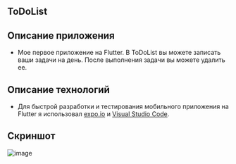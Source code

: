 ## ToDoList

## Описание приложения

<ul>
  <li>Мое первое приложение на Flutter. В ToDoList вы можете записать ваши задачи на день. После выполнения задачи вы 
  можете удалить ее.</li>
</ul>

## Описание технологий

<ul>
<li>Для быстрой разработки и тестирования мобильного приложения на Flutter я использовал <a href="https://expo.io">expo.io</a> и <a href="https://code.visualstudio.com">Visual Studio Code</a>.</li>
</ul>

## Скриншот

![image](https://user-images.githubusercontent.com/58069279/121688699-6e717300-cacc-11eb-95ea-1fe7d0d3373a.png)

